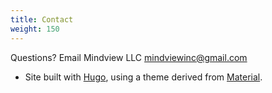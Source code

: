 ```yaml
---
title: Contact
weight: 150
---
```


Questions? Email Mindview LLC <mindviewinc@gmail.com>

- Site built with
<a href="https://www.gohugo.io" target="_blank">Hugo</a>, using a theme derived from
<a href="http://github.com/digitalcraftsman/hugo-material-docs" target="_blank">Material</a>.


